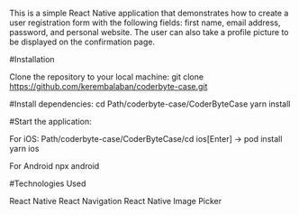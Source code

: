 This is a simple React Native application that demonstrates how to create a user registration form with the following fields: first name, email address, password, and personal website. The user can also take a profile picture to be displayed on the confirmation page.


#Installation

Clone the repository to your local machine:
git clone https://github.com/kerembalaban/coderbyte-case.git

#Install dependencies:
cd Path/coderbyte-case/CoderByteCase
yarn install

#Start the application:

For iOS: Path/coderbyte-case/CoderByteCase/cd ios[Enter] -> pod install
yarn ios

For Android
npx android

#Technologies Used

React Native
React Navigation
React Native Image Picker
